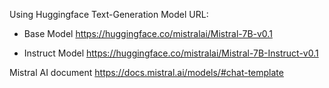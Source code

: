 
Using Huggingface Text-Generation Model URL:
- Base Model
https://huggingface.co/mistralai/Mistral-7B-v0.1

- Instruct Model
https://huggingface.co/mistralai/Mistral-7B-Instruct-v0.1

Mistral AI document
https://docs.mistral.ai/models/#chat-template